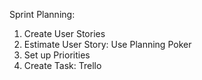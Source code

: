 Sprint Planning:

  1. Create User Stories
  2. Estimate User Story: Use Planning Poker
  3. Set up Priorities
  4. Create Task: Trello
